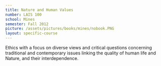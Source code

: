 ```yaml
---
title: Nature and Human Values
number: LAIS 100
school: Mines
semester: Fall 2012
picture: /assets/pictures/books/mines/nobook.PNG
layout: specific-course
---
```

Ethics with a focus on diverse views and critical questions concerning traditional and contemporary issues linking the quality of human life and Nature, and their interdependence.